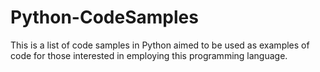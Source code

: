 # Python-CodeSamples
This is a list of code samples in Python aimed to be used as examples of code for those interested in employing this programming language.
